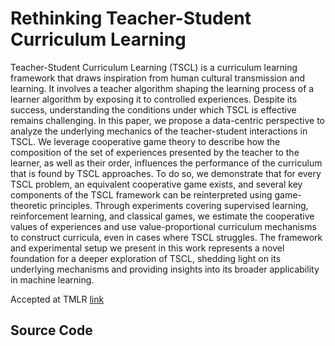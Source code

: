 # Rethinking Teacher-Student Curriculum Learning

Teacher-Student Curriculum Learning (TSCL) is a curriculum learning framework that draws inspiration from human cultural transmission and learning. It involves a teacher algorithm shaping the learning process of a learner algorithm by exposing it to controlled experiences. Despite its success, understanding the conditions under which TSCL is effective remains challenging. In this paper, we propose a data-centric perspective to analyze the underlying mechanics of the teacher-student interactions in TSCL. We leverage cooperative game theory to describe how the composition of the set of experiences presented by the teacher to the learner, as well as their order, influences the performance of the curriculum that is found by TSCL approaches. To do so, we demonstrate that for every TSCL problem, an equivalent cooperative game exists, and several key components of the TSCL framework can be reinterpreted using game-theoretic principles. Through experiments covering supervised learning, reinforcement learning, and classical games, we estimate the cooperative values of experiences and use value-proportional curriculum mechanisms to construct curricula, even in cases where TSCL struggles. The framework and experimental setup we present in this work represents a novel foundation for a deeper exploration of TSCL, shedding light on its underlying mechanisms and providing insights into its broader applicability in machine learning.


Accepted at TMLR [link](https://openreview.net/forum?id=qWh82br6KT)


## Source Code

